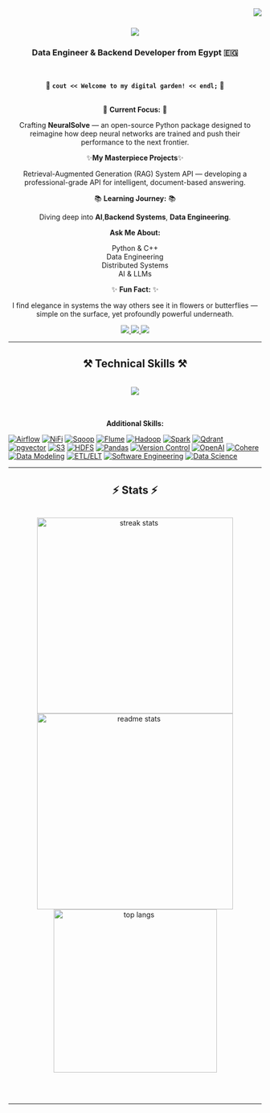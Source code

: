 <img align="right" src="https://visitor-badge.laobi.icu/badge?page_id=OmarEssameldinMousa.OmarEssameldinMousa" />

<h1 align="center">
    <img src="https://readme-typing-svg.herokuapp.com/?font=Saira&size=40&center=true&vCenter=true&width=700&height=80&duration=4000&lines=Hi+There!+👋;+I'm+Omar+Essam!;&color=CED4DA&background=FFFFFF00" />
</h1>

<h3 align="center">Data Engineer & Backend Developer from Egypt 🇪🇬</h3>

<br/>

<div align="center">

🌟 **`cout << Welcome to my digital garden! << endl;`** 🌟  
<br/>

🚀 **Current Focus:**  🚀

Crafting **NeuralSolve** — an open-source Python package designed to reimagine how deep neural networks are trained and push their performance to the next frontier.

✨**My Masterpiece Projects**✨

Retrieval-Augmented Generation (RAG) System API — developing a professional-grade API for intelligent, document-based answering.


📚 **Learning Journey:** 📚 

Diving deep into **AI**,**Backend Systems**, **Data Engineering**.

**Ask Me About:**  

Python & C++  
Data Engineering  
Distributed Systems  
AI & LLMs

✨ **Fun Fact:** ✨

I find elegance in systems the way others see it in flowers or butterflies — simple on the surface, yet profoundly powerful underneath.

</div>
 
<div align="center"> 
  <a href="mailto:omar.esameldin1111@gmail.com">
    <img src="https://img.shields.io/badge/Gmail-333333?style=for-the-badge&logo=gmail&logoColor=red" />
  </a>
  <a href="https://www.linkedin.com/in/omar-essam-3756a9255/" target="_blank">
    <img src="https://img.shields.io/badge/LinkedIn-0077B5?style=for-the-badge&logo=linkedin&logoColor=white" target="_blank" />
  </a>
  <a href="https://github.com/OmarEssameldinMousa" target="_blank">
     <img src="https://img.shields.io/badge/GitHub-000000?style=for-the-badge&logo=github&logoColor=white" target="_blank" />
  </a>
</div>

<hr/>
 <h2 align="center">⚒️ Technical Skills ⚒️</h2>
<br/>

<div align="center">
  <img src="https://skillicons.dev/icons?i=py,cpp,postgres,mysql,mongodb,cassandra,nginx,kafka,aws,docker,linux,django,fastapi,pytorch,redis,rabbitmq,grafana,prometheus,git,github,vscode" /><br><br>

</div>
<br/>
<p align="center"><strong>Additional Skills:</strong></p>

<p align="center">
  
  
  <!-- Orchestration & Pipelines -->
  [![Airflow](https://img.shields.io/badge/Airflow-017CEE?style=flat&logo=apacheairflow&logoColor=white)](https://airflow.apache.org/)
  [![NiFi](https://img.shields.io/badge/Apache%20NiFi-0091E2?style=flat&logo=apache&logoColor=white)](https://nifi.apache.org/)
  [![Sqoop](https://img.shields.io/badge/Apache%20Sqoop-555555?style=flat)](https://sqoop.apache.org/)
  [![Flume](https://img.shields.io/badge/Apache%20Flume-555555?style=flat)](https://flume.apache.org/)
  [![Hadoop](https://img.shields.io/badge/Hadoop-66CCFF?style=flat&logo=apachehadoop&logoColor=white)](https://hadoop.apache.org/)
  [![Spark](https://img.shields.io/badge/Spark-FF9900?style=flat&logo=apachespark&logoColor=white)](https://spark.apache.org/)
  [![Qdrant](https://img.shields.io/badge/Qdrant-FF4F8B?style=flat)](https://qdrant.tech/) [![pgvector](https://img.shields.io/badge/pgvector-336791?style=flat&logo=postgresql&logoColor=white)](https://github.com/pgvector/pgvector) [![S3](https://img.shields.io/badge/Amazon%20S3-569A31?style=flat&logo=amazonaws&logoColor=white)](https://aws.amazon.com/s3/)
  [![HDFS](https://img.shields.io/badge/HDFS-FF6600?style=flat)](https://hadoop.apache.org/docs/r1.2.1/hdfs_design.html)
  [![Pandas](https://img.shields.io/badge/Pandas-150458?style=flat&logo=pandas&logoColor=white)](https://pandas.pydata.org/)
  [![Version Control](https://img.shields.io/badge/Version%20Control-555555?style=flat&logo=git&logoColor=white)](https://git-scm.com/)
  [![OpenAI](https://img.shields.io/badge/OpenAI-412991?style=flat&logo=openai&logoColor=white)](https://openai.com/)
  [![Cohere](https://img.shields.io/badge/Cohere-0050FF?style=flat)](https://cohere.com/)
  [![Data Modeling](https://img.shields.io/badge/Data%20Modeling-555555?style=flat)]()
  [![ETL/ELT](https://img.shields.io/badge/ETL%2FELT%20Pipelines-555555?style=flat)]()
  [![Software Engineering](https://img.shields.io/badge/Software%20Engineering-555555?style=flat)]()
  [![Data Science](https://img.shields.io/badge/Data%20Science-555555?style=flat)]()


</p>


<hr/>




<h2 align="center">⚡ Stats ⚡</h2>
<br>
<div align=center>
  <img width=390 src="https://github-readme-streak-stats-salesp07.vercel.app/?user=OmarEssameldinMousa&count_private=true&theme=react&border_radius=10" alt="streak stats"/>
  <br/>  
  <img width=390 src="https://github-readme-stats-salesp07.vercel.app/api?username=OmarEssameldinMousa&count_private=true&show_icons=true&theme=react&rank_icon=github&border_radius=10" alt="readme stats" />
  <br/>
  <img width=325 align="center" src="https://github-readme-stats-salesp07.vercel.app/api/top-langs/?username=OmarEssameldinMousa&hide=HTML&langs_count=8&layout=compact&theme=react&border_radius=10&size_weight=0.5&count_weight=0.5" alt="top langs" />
</div>

<br/><br/>

<hr/>

